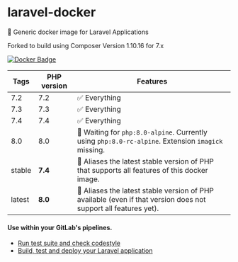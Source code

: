# laravel-docker
🐳 Generic docker image for Laravel Applications

Forked to build using Composer Version 1.10.16 for 7.x

[![Docker Badge](https://img.shields.io/docker/pulls/lorisleiva/laravel-docker)](https://hub.docker.com/r/lorisleiva/laravel-docker/)


| Tags | PHP version | Features |
| - | - | - |
| 7.2 | 7.2 | ✅ Everything |
| 7.3 | 7.3 | ✅ Everything |
| 7.4 | 7.4 | ✅ Everything |
| 8.0 | 8.0 | 🚧 Waiting for `php:8.0-alpine`. Currently using `php:8.0-rc-alpine`. Extension `imagick` missing. |
| stable | **7.4** | 🔗 Aliases the latest stable version of PHP that supports all features of this docker image.  |
| latest | **8.0** | 🔗 Aliases the latest stable version of PHP available (even if that version does not support all features yet). |

#### Use within your GitLab's pipelines.
* [Run test suite and check codestyle](http://lorisleiva.com/using-gitlabs-pipeline-with-laravel/)
* [Build, test and deploy your Laravel application](http://lorisleiva.com/laravel-deployment-using-gitlab-pipelines/)
